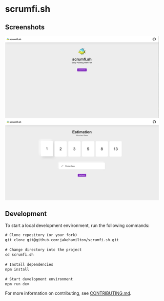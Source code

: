 # scrumfi.sh

## Screenshots

![Screenshot 1](./assets/screenshot-1.png)
![Screenshot 2](./assets/screenshot-2.png)

## Development

To start a local development environment, run the following commands:

```shell
# Clone repository (or your fork)
git clone git@github.com:jakehamilton/scrumfi.sh.git

# Change directory into the project
cd scrumfi.sh

# Install dependencies
npm install

# Start development environment
npm run dev
```

For more information on contributing, see [CONTRIBUTING.md](./CONTRIBUTING.md).
